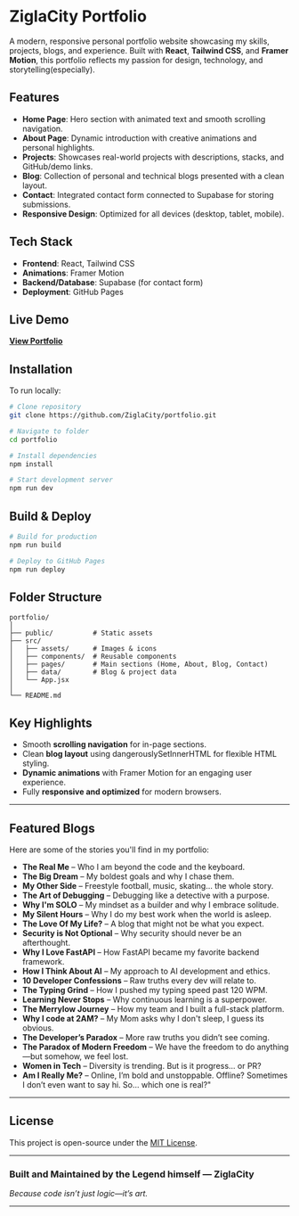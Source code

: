 # ZiglaCity Portfolio

A modern, responsive personal portfolio website showcasing my skills, projects, blogs, and experience. Built with **React**, **Tailwind CSS**, and **Framer Motion**, this portfolio reflects my passion for design, technology, and storytelling(especially).

## **Features**

- **Home Page**: Hero section with animated text and smooth scrolling navigation.
- **About Page**: Dynamic introduction with creative animations and personal highlights.
- **Projects**: Showcases real-world projects with descriptions, stacks, and GitHub/demo links.
- **Blog**: Collection of personal and technical blogs presented with a clean layout.
- **Contact**: Integrated contact form connected to Supabase for storing submissions.
- **Responsive Design**: Optimized for all devices (desktop, tablet, mobile).

## **Tech Stack**

- **Frontend**: React, Tailwind CSS
- **Animations**: Framer Motion
- **Backend/Database**: Supabase (for contact form)
- **Deployment**: GitHub Pages

## **Live Demo**

[**View Portfolio**](https://ziglacity.github.io/portfolio/)

## **Installation**

To run locally:

```bash
# Clone repository
git clone https://github.com/ZiglaCity/portfolio.git

# Navigate to folder
cd portfolio

# Install dependencies
npm install

# Start development server
npm run dev
```

## **Build & Deploy**

```bash
# Build for production
npm run build

# Deploy to GitHub Pages
npm run deploy
```

## **Folder Structure**

```
portfolio/
│
├── public/          # Static assets
├── src/
│   ├── assets/      # Images & icons
│   ├── components/  # Reusable components
│   ├── pages/       # Main sections (Home, About, Blog, Contact)
│   ├── data/        # Blog & project data
│   └── App.jsx
│
└── README.md
```

## **Key Highlights**

- Smooth **scrolling navigation** for in-page sections.
- Clean **blog layout** using dangerouslySetInnerHTML for flexible HTML styling.
- **Dynamic animations** with Framer Motion for an engaging user experience.
- Fully **responsive and optimized** for modern browsers.

---

## **Featured Blogs**

Here are some of the stories you'll find in my portfolio:

- **The Real Me** – Who I am beyond the code and the keyboard.
- **The Big Dream** – My boldest goals and why I chase them.
- **My Other Side** – Freestyle football, music, skating… the whole story.
- **The Art of Debugging** – Debugging like a detective with a purpose.
- **Why I'm SOLO** – My mindset as a builder and why I embrace solitude.
- **My Silent Hours** – Why I do my best work when the world is asleep.
- **The Love Of My Life?** – A blog that might not be what you expect.
- **Security is Not Optional** – Why security should never be an afterthought.
- **Why I Love FastAPI** – How FastAPI became my favorite backend framework.
- **How I Think About AI** – My approach to AI development and ethics.
- **10 Developer Confessions** – Raw truths every dev will relate to.
- **The Typing Grind** – How I pushed my typing speed past 120 WPM.
- **Learning Never Stops** – Why continuous learning is a superpower.
- **The Merrylow Journey** – How my team and I built a full-stack platform.
- **Why I code at 2AM?** – My Mom asks why I don't sleep, I guess its obvious.
- **The Developer’s Paradox** – More raw truths you didn’t see coming.
- **The Paradox of Modern Freedom** – We have the freedom to do anything—but somehow, we feel lost.
- **Women in Tech** – Diversity is trending. But is it progress… or PR?
- **Am I Really Me?** – Online, I’m bold and unstoppable. Offline? Sometimes I don’t even want to say hi. So… which one is real?"

---

## **License**

This project is open-source under the [MIT License](LICENSE).

---

### **Built and Maintained by the Legend himself — ZiglaCity**

_Because code isn’t just logic—it’s art._

---
